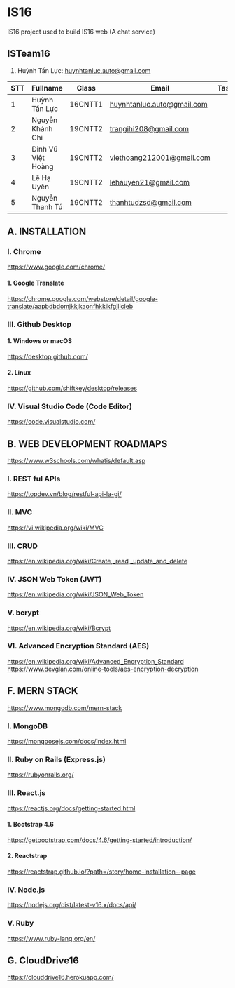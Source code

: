 # IS16

IS16 project used to build IS16 web (A chat service)

## ISTeam16

1. Huỳnh Tấn Lực: huynhtanluc.auto@gmail.com

| STT | Fullname | Class | Email | Tasks |
| --- | ---- | ---- | ---- | ---- |
| 1   | Huỳnh Tấn Lực | 16CNTT1 | huynhtanluc.auto@gmail.com |   |
| 2   | Nguyễn Khánh Chi | 19CNTT2 | trangihi208@gmail.com |   |
| 3   | Đinh Vũ Việt Hoàng | 19CNTT2 | viethoang212001@gmail.com |   |
| 4   | Lê Hạ Uyên | 19CNTT2 | lehauyen21@gmail.com |   |
| 5   | Nguyễn Thanh Tú | 19CNTT2 | thanhtudzsd@gmail.com |   |

## A. INSTALLATION

### I. Chrome

https://www.google.com/chrome/

#### 1. Google Translate

https://chrome.google.com/webstore/detail/google-translate/aapbdbdomjkkjkaonfhkkikfgjllcleb

### III. Github Desktop

#### 1. Windows or macOS

https://desktop.github.com/

#### 2. Linux

https://github.com/shiftkey/desktop/releases

### IV. Visual Studio Code (Code Editor)

https://code.visualstudio.com/

## B. WEB DEVELOPMENT ROADMAPS

https://www.w3schools.com/whatis/default.asp

### I. REST ful APIs

https://topdev.vn/blog/restful-api-la-gi/

### II. MVC

https://vi.wikipedia.org/wiki/MVC

### III. CRUD

https://en.wikipedia.org/wiki/Create,_read,_update_and_delete

### IV. JSON Web Token (JWT)

https://en.wikipedia.org/wiki/JSON_Web_Token

### V. bcrypt

https://en.wikipedia.org/wiki/Bcrypt

### VI. Advanced Encryption Standard (AES)

https://en.wikipedia.org/wiki/Advanced_Encryption_Standard
https://www.devglan.com/online-tools/aes-encryption-decryption

## F. MERN STACK

https://www.mongodb.com/mern-stack

### I. MongoDB

https://mongoosejs.com/docs/index.html

### II. Ruby on Rails (Express.js)

https://rubyonrails.org/

### III. React.js

https://reactjs.org/docs/getting-started.html

#### 1. Bootstrap 4.6

https://getbootstrap.com/docs/4.6/getting-started/introduction/

#### 2. Reactstrap

https://reactstrap.github.io/?path=/story/home-installation--page

### IV. Node.js

https://nodejs.org/dist/latest-v16.x/docs/api/

### V. Ruby

https://www.ruby-lang.org/en/

## G. CloudDrive16

https://clouddrive16.herokuapp.com/
